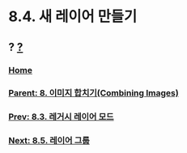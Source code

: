 # 8.4. 새 레이어 만들기
## ? [?]()

### [Home](./00-home.md)
### [Parent: 8. 이미지 합치기(Combining Images)](./08-00-combining-images.md)
### [Prev: 8.3. 레거시 레이어 모드](./08-03-legacy-layer-modes.md)
### [Next: 8.5. 레이어 그룹](./08-05-layer-groups.md)
